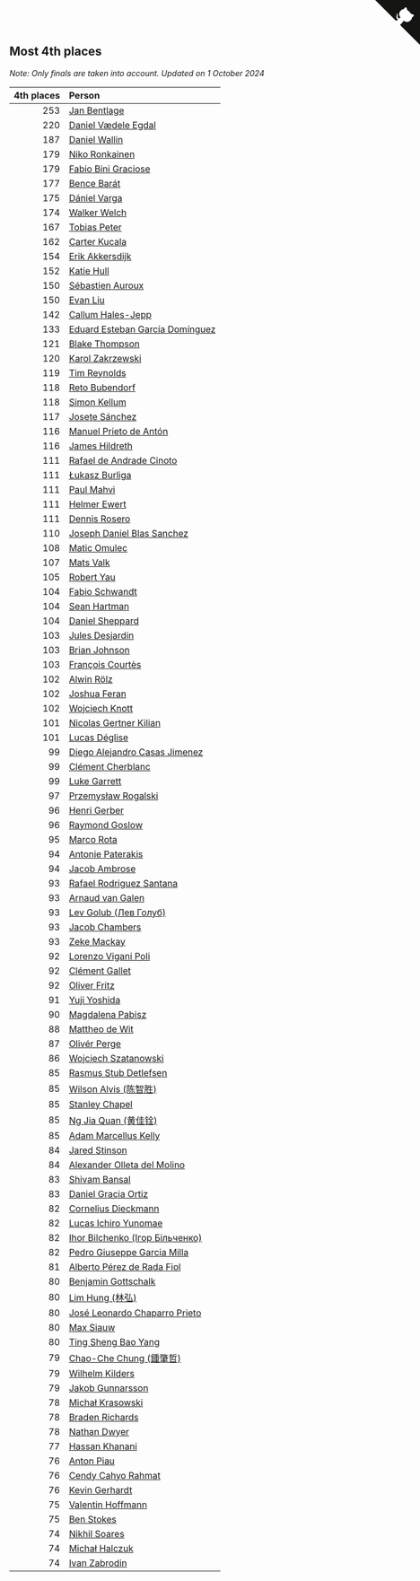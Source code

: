 ## Most 4th places

*Note: Only finals are taken into account.*
*Updated on  1 October 2024*

| 4th places | Person |
| ---: | :--- |
| 253 | [Jan Bentlage](https://www.worldcubeassociation.org/persons/2010BENT01) |
| 220 | [Daniel Vædele Egdal](https://www.worldcubeassociation.org/persons/2013EGDA01) |
| 187 | [Daniel Wallin](https://www.worldcubeassociation.org/persons/2013WALL03) |
| 179 | [Niko Ronkainen](https://www.worldcubeassociation.org/persons/2010RONK01) |
| 179 | [Fabio Bini Graciose](https://www.worldcubeassociation.org/persons/2010GRAC02) |
| 177 | [Bence Barát](https://www.worldcubeassociation.org/persons/2008BARA01) |
| 175 | [Dániel Varga](https://www.worldcubeassociation.org/persons/2008VARG01) |
| 174 | [Walker Welch](https://www.worldcubeassociation.org/persons/2011WELC01) |
| 167 | [Tobias Peter](https://www.worldcubeassociation.org/persons/2014PETE03) |
| 162 | [Carter Kucala](https://www.worldcubeassociation.org/persons/2015KUCA01) |
| 154 | [Erik Akkersdijk](https://www.worldcubeassociation.org/persons/2005AKKE01) |
| 152 | [Katie Hull](https://www.worldcubeassociation.org/persons/2010HULL01) |
| 150 | [Sébastien Auroux](https://www.worldcubeassociation.org/persons/2008AURO01) |
| 150 | [Evan Liu](https://www.worldcubeassociation.org/persons/2009LIUE01) |
| 142 | [Callum Hales-Jepp](https://www.worldcubeassociation.org/persons/2012HALE01) |
| 133 | [Eduard Esteban García Domínguez](https://www.worldcubeassociation.org/persons/2011EDUA01) |
| 121 | [Blake Thompson](https://www.worldcubeassociation.org/persons/2010THOM03) |
| 120 | [Karol Zakrzewski](https://www.worldcubeassociation.org/persons/2014ZAKR01) |
| 119 | [Tim Reynolds](https://www.worldcubeassociation.org/persons/2005REYN01) |
| 118 | [Reto Bubendorf](https://www.worldcubeassociation.org/persons/2012BUBE01) |
| 118 | [Simon Kellum](https://www.worldcubeassociation.org/persons/2016KELL12) |
| 117 | [Josete Sánchez](https://www.worldcubeassociation.org/persons/2015SANC18) |
| 116 | [Manuel Prieto de Antón](https://www.worldcubeassociation.org/persons/2015ANTO04) |
| 116 | [James Hildreth](https://www.worldcubeassociation.org/persons/2009HILD01) |
| 111 | [Rafael de Andrade Cinoto](https://www.worldcubeassociation.org/persons/2007CINO01) |
| 111 | [Łukasz Burliga](https://www.worldcubeassociation.org/persons/2013BURL01) |
| 111 | [Paul Mahvi](https://www.worldcubeassociation.org/persons/2012MAHV01) |
| 111 | [Helmer Ewert](https://www.worldcubeassociation.org/persons/2015EWER01) |
| 111 | [Dennis Rosero](https://www.worldcubeassociation.org/persons/2010ROSE03) |
| 110 | [Joseph Daniel Blas Sanchez](https://www.worldcubeassociation.org/persons/2016SANC08) |
| 108 | [Matic Omulec](https://www.worldcubeassociation.org/persons/2010OMUL02) |
| 107 | [Mats Valk](https://www.worldcubeassociation.org/persons/2007VALK01) |
| 105 | [Robert Yau](https://www.worldcubeassociation.org/persons/2009YAUR01) |
| 104 | [Fabio Schwandt](https://www.worldcubeassociation.org/persons/2014SCHW02) |
| 104 | [Sean Hartman](https://www.worldcubeassociation.org/persons/2016HART02) |
| 104 | [Daniel Sheppard](https://www.worldcubeassociation.org/persons/2009SHEP01) |
| 103 | [Jules Desjardin](https://www.worldcubeassociation.org/persons/2010DESJ01) |
| 103 | [Brian Johnson](https://www.worldcubeassociation.org/persons/2013JOHN10) |
| 103 | [François Courtès](https://www.worldcubeassociation.org/persons/2008COUR01) |
| 102 | [Alwin Rölz](https://www.worldcubeassociation.org/persons/2016ROLZ01) |
| 102 | [Joshua Feran](https://www.worldcubeassociation.org/persons/2011FERA01) |
| 102 | [Wojciech Knott](https://www.worldcubeassociation.org/persons/2011KNOT01) |
| 101 | [Nicolas Gertner Kilian](https://www.worldcubeassociation.org/persons/2013GERT01) |
| 101 | [Lucas Déglise](https://www.worldcubeassociation.org/persons/2015DEGL01) |
| 99 | [Diego Alejandro Casas Jimenez](https://www.worldcubeassociation.org/persons/2014JIME05) |
| 99 | [Clément Cherblanc](https://www.worldcubeassociation.org/persons/2014CHER05) |
| 99 | [Luke Garrett](https://www.worldcubeassociation.org/persons/2017GARR05) |
| 97 | [Przemysław Rogalski](https://www.worldcubeassociation.org/persons/2013ROGA02) |
| 96 | [Henri Gerber](https://www.worldcubeassociation.org/persons/2014GERB01) |
| 96 | [Raymond Goslow](https://www.worldcubeassociation.org/persons/2014GOSL01) |
| 95 | [Marco Rota](https://www.worldcubeassociation.org/persons/2009ROTA01) |
| 94 | [Antonie Paterakis](https://www.worldcubeassociation.org/persons/2012PATE01) |
| 94 | [Jacob Ambrose](https://www.worldcubeassociation.org/persons/2010AMBR01) |
| 93 | [Rafael Rodriguez Santana](https://www.worldcubeassociation.org/persons/2012SANT12) |
| 93 | [Arnaud van Galen](https://www.worldcubeassociation.org/persons/2006GALE01) |
| 93 | [Lev Golub (Лев Голуб)](https://www.worldcubeassociation.org/persons/2014HOLU01) |
| 93 | [Jacob Chambers](https://www.worldcubeassociation.org/persons/2017CHAM09) |
| 93 | [Zeke Mackay](https://www.worldcubeassociation.org/persons/2015MACK06) |
| 92 | [Lorenzo Vigani Poli](https://www.worldcubeassociation.org/persons/2007POLI01) |
| 92 | [Clément Gallet](https://www.worldcubeassociation.org/persons/2004GALL02) |
| 92 | [Oliver Fritz](https://www.worldcubeassociation.org/persons/2014FRIT02) |
| 91 | [Yuji Yoshida](https://www.worldcubeassociation.org/persons/2015YOSH01) |
| 90 | [Magdalena Pabisz](https://www.worldcubeassociation.org/persons/2017PABI01) |
| 88 | [Mattheo de Wit](https://www.worldcubeassociation.org/persons/2015WITM01) |
| 87 | [Olivér Perge](https://www.worldcubeassociation.org/persons/2007PERG01) |
| 86 | [Wojciech Szatanowski](https://www.worldcubeassociation.org/persons/2011SZAT01) |
| 85 | [Rasmus Stub Detlefsen](https://www.worldcubeassociation.org/persons/2014DETL01) |
| 85 | [Wilson Alvis (陈智胜)](https://www.worldcubeassociation.org/persons/2011ALVI01) |
| 85 | [Stanley Chapel](https://www.worldcubeassociation.org/persons/2016CHAP04) |
| 85 | [Ng Jia Quan (黄佳铨)](https://www.worldcubeassociation.org/persons/2015QUAN03) |
| 85 | [Adam Marcellus Kelly](https://www.worldcubeassociation.org/persons/2016KELL10) |
| 84 | [Jared Stinson](https://www.worldcubeassociation.org/persons/2014STIN01) |
| 84 | [Alexander Olleta del Molino](https://www.worldcubeassociation.org/persons/2008OLLE01) |
| 83 | [Shivam Bansal](https://www.worldcubeassociation.org/persons/2011BANS02) |
| 83 | [Daniel Gracia Ortiz](https://www.worldcubeassociation.org/persons/2009ORTI01) |
| 82 | [Cornelius Dieckmann](https://www.worldcubeassociation.org/persons/2009DIEC01) |
| 82 | [Lucas Ichiro Yunomae](https://www.worldcubeassociation.org/persons/2014YUNO01) |
| 82 | [Ihor Bilchenko (Ігор Більченко)](https://www.worldcubeassociation.org/persons/2011BILC01) |
| 82 | [Pedro Giuseppe Garcia Milla](https://www.worldcubeassociation.org/persons/2016MILL07) |
| 81 | [Alberto Pérez de Rada Fiol](https://www.worldcubeassociation.org/persons/2011FIOL01) |
| 80 | [Benjamin Gottschalk](https://www.worldcubeassociation.org/persons/2016GOTT01) |
| 80 | [Lim Hung (林弘)](https://www.worldcubeassociation.org/persons/2016HUNG08) |
| 80 | [José Leonardo Chaparro Prieto](https://www.worldcubeassociation.org/persons/2011CHAP01) |
| 80 | [Max Siauw](https://www.worldcubeassociation.org/persons/2017SIAU02) |
| 80 | [Ting Sheng Bao Yang](https://www.worldcubeassociation.org/persons/2008BAOY01) |
| 79 | [Chao-Che Chung (鍾肇哲)](https://www.worldcubeassociation.org/persons/2012CHON03) |
| 79 | [Wilhelm Kilders](https://www.worldcubeassociation.org/persons/2010KILD02) |
| 79 | [Jakob Gunnarsson](https://www.worldcubeassociation.org/persons/2015GUNN01) |
| 78 | [Michał Krasowski](https://www.worldcubeassociation.org/persons/2013KRAS02) |
| 78 | [Braden Richards](https://www.worldcubeassociation.org/persons/2017RICH02) |
| 78 | [Nathan Dwyer](https://www.worldcubeassociation.org/persons/2011DWYE02) |
| 77 | [Hassan Khanani](https://www.worldcubeassociation.org/persons/2018KHAN26) |
| 76 | [Anton Piau](https://www.worldcubeassociation.org/persons/2008PIAU01) |
| 76 | [Cendy Cahyo Rahmat](https://www.worldcubeassociation.org/persons/2010RAHM02) |
| 76 | [Kevin Gerhardt](https://www.worldcubeassociation.org/persons/2013GERH01) |
| 75 | [Valentin Hoffmann](https://www.worldcubeassociation.org/persons/2011HOFF02) |
| 75 | [Ben Stokes](https://www.worldcubeassociation.org/persons/2018STOK01) |
| 74 | [Nikhil Soares](https://www.worldcubeassociation.org/persons/2015SOAR01) |
| 74 | [Michał Halczuk](https://www.worldcubeassociation.org/persons/2006HALC01) |
| 74 | [Ivan Zabrodin](https://www.worldcubeassociation.org/persons/2012ZABR01) |


<a href="https://github.com/jonatanklosko/wca_statistics" class="github-corner" aria-label="View source on Github"><svg width="80" height="80" viewBox="0 0 250 250" style="fill:#151513; color:#fff; position: absolute; top: 0; border: 0; right: 0;" aria-hidden="true"><path d="M0,0 L115,115 L130,115 L142,142 L250,250 L250,0 Z"></path><path d="M128.3,109.0 C113.8,99.7 119.0,89.6 119.0,89.6 C122.0,82.7 120.5,78.6 120.5,78.6 C119.2,72.0 123.4,76.3 123.4,76.3 C127.3,80.9 125.5,87.3 125.5,87.3 C122.9,97.6 130.6,101.9 134.4,103.2" fill="currentColor" style="transform-origin: 130px 106px;" class="octo-arm"></path><path d="M115.0,115.0 C114.9,115.1 118.7,116.5 119.8,115.4 L133.7,101.6 C136.9,99.2 139.9,98.4 142.2,98.6 C133.8,88.0 127.5,74.4 143.8,58.0 C148.5,53.4 154.0,51.2 159.7,51.0 C160.3,49.4 163.2,43.6 171.4,40.1 C171.4,40.1 176.1,42.5 178.8,56.2 C183.1,58.6 187.2,61.8 190.9,65.4 C194.5,69.0 197.7,73.2 200.1,77.6 C213.8,80.2 216.3,84.9 216.3,84.9 C212.7,93.1 206.9,96.0 205.4,96.6 C205.1,102.4 203.0,107.8 198.3,112.5 C181.9,128.9 168.3,122.5 157.7,114.1 C157.9,116.9 156.7,120.9 152.7,124.9 L141.0,136.5 C139.8,137.7 141.6,141.9 141.8,141.8 Z" fill="currentColor" class="octo-body"></path></svg></a><style>.github-corner:hover .octo-arm{animation:octocat-wave 560ms ease-in-out}@keyframes octocat-wave{0%,100%{transform:rotate(0)}20%,60%{transform:rotate(-25deg)}40%,80%{transform:rotate(10deg)}}@media (max-width:500px){.github-corner:hover .octo-arm{animation:none}.github-corner .octo-arm{animation:octocat-wave 560ms ease-in-out}}</style>
